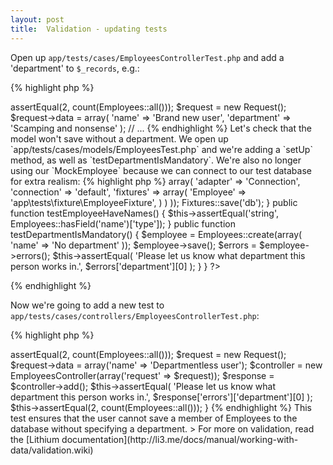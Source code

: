```yaml
---
layout: post
title:  Validation - updating tests
---
```


Open up `app/tests/cases/EmployeesControllerTest.php` and add a 'department' to `$_records`, e.g.:

{% highlight php %}
<?php
// ...
	public function testAdd() {
		$this->assertEqual(2, count(Employees::all()));
		$request = new Request();
		$request->data = array(
			'name' => 'Brand new user',
			'department' => 'Scamping and nonsense'
		);
		// ...
{% endhighlight %}

Let's check that the model won't save without a department. We open up `app/tests/cases/models/EmployeesTest.php` and we're adding a `setUp` method, as well as `testDepartmentIsMandatory`. We're also no longer using our `MockEmployee` because we can connect to our test database for extra realism:

{% highlight php %}
<?php
namespace app\tests\cases\models;

use app\models\Employees;
use li3_fixtures\test\Fixtures;

class EmployeesTest extends \lithium\test\Unit {

	public function setUp() {
        Fixtures::config(array(
            'db' => array(
                'adapter' => 'Connection',
                'connection' => 'default',
                'fixtures' => array(
                    'Employee' => 'app\tests\fixture\EmployeeFixture',
                )
            )
        ));
        Fixtures::save('db');
	}

	public function testEmployeeHaveNames() {
		$this->assertEqual('string', Employees::hasField('name')['type']);
	}

	public function testDepartmentIsMandatory() {
		$employee = Employees::create(array(
			'name' => 'No department'
		));
		$employee->save();

		$errors = $employee->errors();
		$this->assertEqual(
			'Please let us know what department this person works in.',
			$errors['department'][0]
		);
	}
}
?>
{% endhighlight %}


Now we're going to add a new test to `app/tests/cases/controllers/EmployeesControllerTest.php`:

{% highlight php %}
<?php
// ...

use app\models\Employees;

// ...
	public function testDepartmentIsMandatory() {
		$this->assertEqual(2, count(Employees::all()));
		$request = new Request();
		$request->data = array('name' => 'Departmentless user');
		$controller = new EmployeesController(array('request' => $request));
		$response = $controller->add();
		$this->assertEqual(
			'Please let us know what department this person works in.',
			$response['errors']['department'][0]
		);
		$this->assertEqual(2, count(Employees::all()));
	}
{% endhighlight %}

This test ensures that the user cannot save a member of Employees to the database without specifying a department.

> For more on validation, read the [Lithium documentation](http://li3.me/docs/manual/working-with-data/validation.wiki)